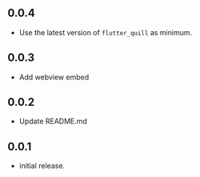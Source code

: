 ## 0.0.4
* Use the latest version of `flutter_quill` as minimum.

## 0.0.3
* Add webview embed

## 0.0.2
* Update README.md

## 0.0.1

* initial release.

